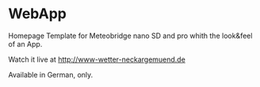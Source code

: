 # WebApp
Homepage Template for Meteobridge nano SD and pro whith the look&feel of an App.

Watch it live at http://www-wetter-neckargemuend.de

Available in German, only.
